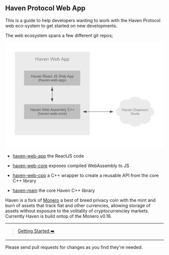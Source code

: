 ## Haven Protocol Web App
This is a guide to help developers wanting to work with the Haven Protocol web eco-system to get started on new developments.

The web ecosystem spans a few different git repos;

![Ecosystem Diagram](assets/ecosystem.png)

- [haven-web-app](https://github.com/haven-protocol-org/haven-web-app) the ReactJS code

- [haven-web-core](https://github.com/haven-protocol-org/haven-web-core) exposes compiled WebAssembly to JS 

- [haven-web-cpp](https://github.com/haven-protocol-org/haven-web-cpp) a C++ wrapper to create a reusable API from the core C++ library

- [haven-main](https://github.com/haven-protocol-org/haven-main) the core Haven C++ library


Haven is a fork of [Monero](https://www.getmonero.org/) a best of breed privacy coin with the mint and burn of assets that track fiat and other currencies, allowing storage of assets without exposure to the volitality of cryptocurrenciey markets.
Currently Haven is build ontop of the Monero v0.16.



---
> [Getting Started :arrow_right:](getting-started.md)
---

Please send pull requests for changes as you find they're needed.


